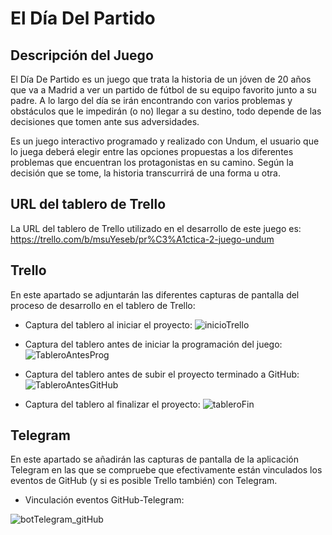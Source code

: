 # El Día Del Partido

## Descripción del Juego

El Día De Partido es un juego que trata la historia de un jóven de 20 años que va a Madrid a ver un partido de fútbol de su equipo favorito junto
a su padre. A lo largo del día se irán encontrando con varios problemas y obstáculos que le impedirán (o no) llegar a su destino, todo depende de las decisiones
que tomen ante sus adversidades.

Es un juego interactivo programado y realizado con Undum, el usuario que lo juega deberá elegir entre las opciones propuestas a los diferentes problemas que encuentran los protagonistas en su camino. Según la decisión que se tome, la historia transcurrirá de una forma u otra.

## URL del tablero de Trello

La URL del tablero de Trello utilizado en el desarrollo de este juego es: <https://trello.com/b/msuYeseb/pr%C3%A1ctica-2-juego-undum>

## Trello

En este apartado se adjuntarán las diferentes capturas de pantalla del proceso de desarrollo en el tablero de Trello: 

- Captura del tablero al iniciar el proyecto:
![inicioTrello](https://user-images.githubusercontent.com/99610212/158436764-b4aca50e-1278-4aa7-a56f-fd45bd183b1b.jpg)

- Captura del tablero antes de iniciar la programación del juego:
![TableroAntesProg](https://user-images.githubusercontent.com/99610212/158437225-16677614-f27e-45eb-99a5-caedd9e3abb1.jpg)

- Captura del tablero antes de subir el proyecto terminado a GitHub:
![TableroAntesGitHub](https://user-images.githubusercontent.com/99610212/158437517-ffcd3719-5718-4cd4-b46b-24443424241a.jpg)

- Captura del tablero al finalizar el proyecto:
![tableroFin](https://user-images.githubusercontent.com/99610212/158437693-aa52b44b-07bf-4afa-92e4-457b5ca4c27b.jpg)



## Telegram

En este apartado se añadirán las capturas de pantalla de la aplicación Telegram en las que se compruebe que efectivamente están vinculados los eventos de GitHub (y si es posible Trello también) con Telegram.

- Vinculación eventos GitHub-Telegram:

![botTelegram_gitHub](https://user-images.githubusercontent.com/99610212/158439249-7aa34d2a-f08c-4414-86f6-327120fb4c3b.jpg)



